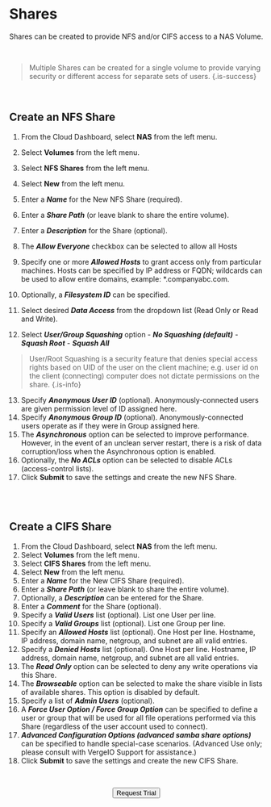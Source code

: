 

# Shares

Shares can be created to provide NFS and/or CIFS access to a NAS Volume.

<br>

> Multiple Shares can be created for a single volume to provide varying security or different access for separate sets of users. {.is-success}

<br>


## Create an NFS Share

1.  From the Cloud Dashboard, select **NAS** from the left menu.
2.  Select **Volumes** from the left menu.
3.  Select **NFS Shares** from the left menu.
4.  Select **New** from the left menu.
5.  Enter a ***Name*** for the New NFS Share (required).
6.  Enter a ***Share Path*** (or leave blank to share the entire volume).
7.  Enter a ***Description*** for the Share (optional).
8.  The ***Allow Everyone*** checkbox can be selected to allow all Hosts
9. Specify one or more ***Allowed Hosts*** to grant access only from particular machines. Hosts can be specified by IP address or FQDN; wildcards can be used to allow entire domains, example: \*.companyabc.com.

10.  Optionally, a ***Filesystem ID*** can be specified.
11.  Select desired ***Data Access*** from the dropdown list (Read Only or Read and Write).
12.  Select ***User/Group Squashing*** option
    -   ***No Squashing (default)***
    -   ***Squash Root***
    -   ***Squash All***
    
   > User/Root Squashing is a security feature that denies special access rights based on UID of the user on the client machine; e.g. user id on the client (connecting) computer does not dictate permissions on the share. {.is-info}
   
13.  Specify ***Anonymous User ID*** (optional). Anonymously-connected users are given permission level of ID assigned here.
14.  Specify ***Anonymous Group ID*** (optional). Anonymously-connected users operate as if they were in Group assigned here.
15.  The ***Asynchronous*** option can be selected to improve performance. However, in the event of an unclean server restart, there is a risk of data corruption/loss when the Asynchronous option is enabled.
16.  Optionally, the ***No ACLs*** option can be selected to disable ACLs (access-control lists).
17.  Click **Submit** to save the settings and create the new NFS Share.

<br>
<br>

## Create a CIFS Share

1.  From the Cloud Dashboard, select **NAS** from the left menu.
2.  Select **Volumes** from the left menu.
3.  Select **CIFS Shares** from the left menu.
4.  Select **New** from the left menu.
5.  Enter a ***Name*** for the New CIFS Share (required).
6.  Enter a ***Share Path*** (or leave blank to share the entire volume).
7.  Optionally, a ***Description*** can be entered for the Share.
8.  Enter a ***Comment*** for the Share (optional).
9.  Specify a ***Valid Users*** list (optional). List one User per line.
10.  Specify a ***Valid Groups*** list (optional). List one Group per line.
11.  Specify an ***Allowed Hosts*** list (optional). One Host per line. Hostname, IP address, domain name, netgroup, and subnet are all valid entries.
12.  Specify a ***Denied Hosts*** list (optional). One Host per line. Hostname, IP address, domain name, netgroup, and subnet are all valid entries.
13.  The ***Read Only*** option can be selected to deny any write operations via this Share.
14.  The ***Browseable*** option can be selected to make the share visible in lists of available shares. This option is disabled by default.
15.  Specify a list of ***Admin Users*** (optional).
16.  A ***Force User Option / Force Group Option*** can be specified to define a user or group that will be used for all file operations performed via this Share (regardless of the user account used to connect).
17.  ***Advanced Configuration Options (advanced samba share options)*** can be specified to handle special-case scenarios. (Advanced Use only; please consult with VergeIO Support for assistance.)
18.  Click **Submit** to save the settings and create the new CIFS Share.

<br>

<div style="text-align:center; margin-bottom:5px">

  <a href="https://www.verge.io/test-drive#Demo-Section"><button class="button-cta">Request Trial</button></a>
</div>